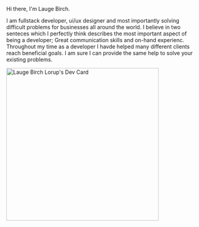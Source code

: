 Hi there, I'm Lauge Birch. 

I am fullstack developer, ui/ux designer and most importantly solving difficult problems for businesses all around the world. I believe in two senteces which I perfectly think describes the most important aspect of being a developer; Great communication skills and on-hand experienc. 
Throughout my time as a developer I havde helped many different clients reach beneficial goals. I am sure I can provide the same help to solve your existing problems. 

<a href="https://app.daily.dev/Lauge"><img src="https://api.daily.dev/devcards/fab26029168b4890968f2226eff5508e.png?r=9py" width="400" alt="Lauge Birch Lorup's Dev Card"/></a>
